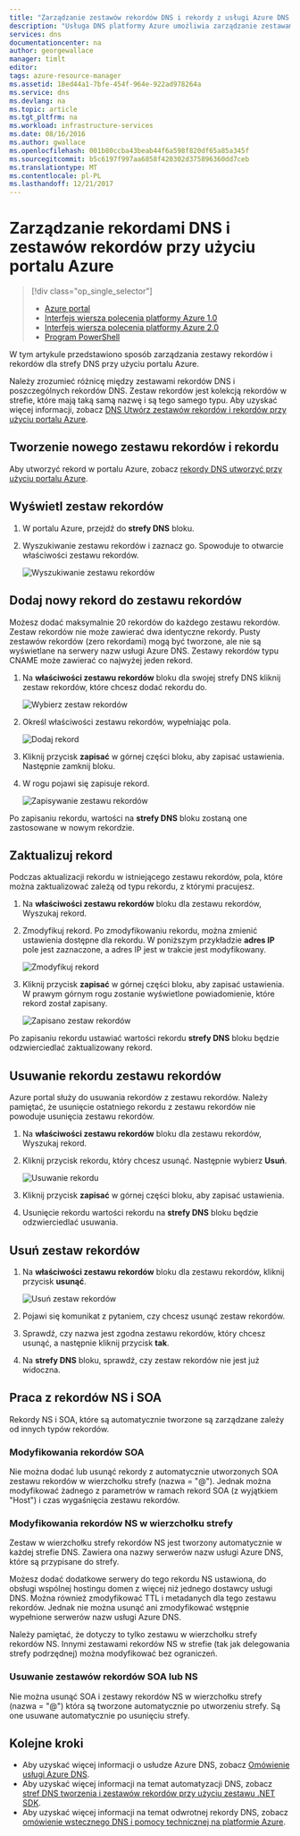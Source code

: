 ```yaml
---
title: "Zarządzanie zestawów rekordów DNS i rekordy z usługi Azure DNS | Dokumentacja firmy Microsoft"
description: "Usługa DNS platformy Azure umożliwia zarządzanie zestawami rekordów DNS i rekordy, gdy hosting domeny."
services: dns
documentationcenter: na
author: georgewallace
manager: timlt
editor: 
tags: azure-resource-manager
ms.assetid: 18ed44a1-7bfe-454f-964e-922ad978264a
ms.service: dns
ms.devlang: na
ms.topic: article
ms.tgt_pltfrm: na
ms.workload: infrastructure-services
ms.date: 08/16/2016
ms.author: gwallace
ms.openlocfilehash: 001b80ccba43beab44f6a598f820df65a85a345f
ms.sourcegitcommit: b5c6197f997aa6858f420302d375896360dd7ceb
ms.translationtype: MT
ms.contentlocale: pl-PL
ms.lasthandoff: 12/21/2017
---
```

# <a name="manage-dns-records-and-record-sets-by-using-the-azure-portal"></a>Zarządzanie rekordami DNS i zestawów rekordów przy użyciu portalu Azure

> [!div class="op_single_selector"]
> * [Azure portal](dns-operations-recordsets-portal.md)
> * [Interfejs wiersza polecenia platformy Azure 1.0](dns-operations-recordsets-cli-nodejs.md)
> * [Interfejs wiersza polecenia platformy Azure 2.0](dns-operations-recordsets-cli.md)
> * [Program PowerShell](dns-operations-recordsets.md)

W tym artykule przedstawiono sposób zarządzania zestawy rekordów i rekordów dla strefy DNS przy użyciu portalu Azure.

Należy zrozumieć różnicę między zestawami rekordów DNS i poszczególnych rekordów DNS. Zestaw rekordów jest kolekcją rekordów w strefie, które mają taką samą nazwę i są tego samego typu. Aby uzyskać więcej informacji, zobacz [DNS Utwórz zestawów rekordów i rekordów przy użyciu portalu Azure](dns-getstarted-create-recordset-portal.md).

## <a name="create-a-new-record-set-and-record"></a>Tworzenie nowego zestawu rekordów i rekordu

Aby utworzyć rekord w portalu Azure, zobacz [rekordy DNS utworzyć przy użyciu portalu Azure](dns-getstarted-create-recordset-portal.md).

## <a name="view-a-record-set"></a>Wyświetl zestaw rekordów

1. W portalu Azure, przejdź do **strefy DNS** bloku.
2. Wyszukiwanie zestawu rekordów i zaznacz go. Spowoduje to otwarcie właściwości zestawu rekordów.

    ![Wyszukiwanie zestawu rekordów](./media/dns-operations-recordsets-portal/searchset500.png)

## <a name="add-a-new-record-to-a-record-set"></a>Dodaj nowy rekord do zestawu rekordów

Możesz dodać maksymalnie 20 rekordów do każdego zestawu rekordów. Zestaw rekordów nie może zawierać dwa identyczne rekordy. Pusty zestawów rekordów (zero rekordami) mogą być tworzone, ale nie są wyświetlane na serwery nazw usługi Azure DNS. Zestawy rekordów typu CNAME może zawierać co najwyżej jeden rekord.

1. Na **właściwości zestawu rekordów** bloku dla swojej strefy DNS kliknij zestaw rekordów, które chcesz dodać rekordu do.

    ![Wybierz zestaw rekordów](./media/dns-operations-recordsets-portal/selectset500.png)

2. Określ właściwości zestawu rekordów, wypełniając pola.

    ![Dodaj rekord](./media/dns-operations-recordsets-portal/addrecord500.png)

3. Kliknij przycisk **zapisać** w górnej części bloku, aby zapisać ustawienia. Następnie zamknij bloku.
4. W rogu pojawi się zapisuje rekord.

    ![Zapisywanie zestawu rekordów](./media/dns-operations-recordsets-portal/saving150.png)

Po zapisaniu rekordu, wartości na **strefy DNS** bloku zostaną one zastosowane w nowym rekordzie.

## <a name="update-a-record"></a>Zaktualizuj rekord

Podczas aktualizacji rekordu w istniejącego zestawu rekordów, pola, które można zaktualizować zależą od typu rekordu, z którymi pracujesz.

1. Na **właściwości zestawu rekordów** bloku dla zestawu rekordów, Wyszukaj rekord.
2. Zmodyfikuj rekord. Po zmodyfikowaniu rekordu, można zmienić ustawienia dostępne dla rekordu. W poniższym przykładzie **adres IP** pole jest zaznaczone, a adres IP jest w trakcie jest modyfikowany.

    ![Zmodyfikuj rekord](./media/dns-operations-recordsets-portal/modifyrecord500.png)

3. Kliknij przycisk **zapisać** w górnej części bloku, aby zapisać ustawienia. W prawym górnym rogu zostanie wyświetlone powiadomienie, które rekord został zapisany.

    ![Zapisano zestaw rekordów](./media/dns-operations-recordsets-portal/saved150.png)

Po zapisaniu rekordu ustawiać wartości rekordu **strefy DNS** bloku będzie odzwierciedlać zaktualizowany rekord.

## <a name="remove-a-record-from-a-record-set"></a>Usuwanie rekordu zestawu rekordów

Azure portal służy do usuwania rekordów z zestawu rekordów. Należy pamiętać, że usunięcie ostatniego rekordu z zestawu rekordów nie powoduje usunięcia zestawu rekordów.

1. Na **właściwości zestawu rekordów** bloku dla zestawu rekordów, Wyszukaj rekord.
2. Kliknij przycisk rekordu, który chcesz usunąć. Następnie wybierz **Usuń**.

    ![Usuwanie rekordu](./media/dns-operations-recordsets-portal/removerecord500.png)

3. Kliknij przycisk **zapisać** w górnej części bloku, aby zapisać ustawienia.
4. Usunięcie rekordu wartości rekordu na **strefy DNS** bloku będzie odzwierciedlać usuwania.

## <a name="delete"></a>Usuń zestaw rekordów

1. Na **właściwości zestawu rekordów** bloku dla zestawu rekordów, kliknij przycisk **usunąć**.

    ![Usuń zestaw rekordów](./media/dns-operations-recordsets-portal/deleterecordset500.png)

2. Pojawi się komunikat z pytaniem, czy chcesz usunąć zestaw rekordów.
3. Sprawdź, czy nazwa jest zgodna zestawu rekordów, który chcesz usunąć, a następnie kliknij przycisk **tak**.
4. Na **strefy DNS** bloku, sprawdź, czy zestaw rekordów nie jest już widoczna.

## <a name="work-with-ns-and-soa-records"></a>Praca z rekordów NS i SOA

Rekordy NS i SOA, które są automatycznie tworzone są zarządzane zależy od innych typów rekordów.

### <a name="modify-soa-records"></a>Modyfikowania rekordów SOA

Nie można dodać lub usunąć rekordy z automatycznie utworzonych SOA zestawu rekordów w wierzchołku strefy (nazwa = "@"). Jednak można modyfikować żadnego z parametrów w ramach rekord SOA (z wyjątkiem "Host") i czas wygaśnięcia zestawu rekordów.

### <a name="modify-ns-records-at-the-zone-apex"></a>Modyfikowania rekordów NS w wierzchołku strefy

Zestaw w wierzchołku strefy rekordów NS jest tworzony automatycznie w każdej strefie DNS. Zawiera ona nazwy serwerów nazw usługi Azure DNS, które są przypisane do strefy.

Możesz dodać dodatkowe serwery do tego rekordu NS ustawiona, do obsługi wspólnej hostingu domen z więcej niż jednego dostawcy usługi DNS. Można również zmodyfikować TTL i metadanych dla tego zestawu rekordów. Jednak nie można usunąć ani zmodyfikować wstępnie wypełnione serwerów nazw usługi Azure DNS.

Należy pamiętać, że dotyczy to tylko zestawu w wierzchołku strefy rekordów NS. Innymi zestawami rekordów NS w strefie (tak jak delegowania strefy podrzędnej) można modyfikować bez ograniczeń.

### <a name="delete-soa-or-ns-record-sets"></a>Usuwanie zestawów rekordów SOA lub NS

Nie można usunąć SOA i zestawy rekordów NS w wierzchołku strefy (nazwa = "@") która są tworzone automatycznie po utworzeniu strefy. Są one usuwane automatycznie po usunięciu strefy.

## <a name="next-steps"></a>Kolejne kroki

* Aby uzyskać więcej informacji o usłudze Azure DNS, zobacz [Omówienie usługi Azure DNS](dns-overview.md).
* Aby uzyskać więcej informacji na temat automatyzacji DNS, zobacz [stref DNS tworzenia i zestawów rekordów przy użyciu zestawu .NET SDK](dns-sdk.md).
* Aby uzyskać więcej informacji na temat odwrotnej rekordy DNS, zobacz [omówienie wstecznego DNS i pomocy technicznej na platformie Azure](dns-reverse-dns-overview.md).
